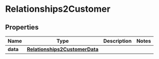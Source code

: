 # Relationships2Customer

## Properties
Name | Type | Description | Notes
------------ | ------------- | ------------- | -------------
**data** | [**Relationships2CustomerData**](Relationships2CustomerData.md) |  | 

